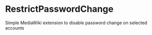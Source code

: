 # RestrictPasswordChange
Simple MediaWiki extension to disable password change on selected accounts
